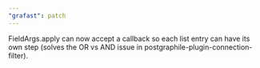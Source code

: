 ```yaml
---
"grafast": patch
---
```


FieldArgs.apply can now accept a callback so each list entry can have its own
step (solves the OR vs AND issue in postgraphile-plugin-connection-filter).
